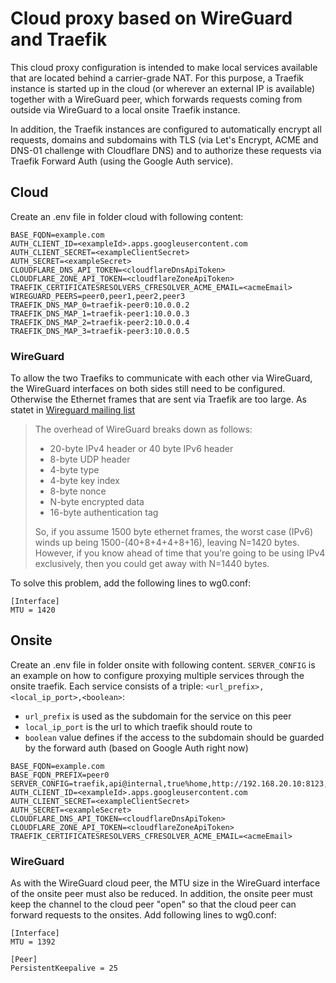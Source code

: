# Cloud proxy based on WireGuard and Traefik

This cloud proxy configuration is intended to make local services available that are located behind a carrier-grade NAT. For this purpose, a Traefik instance is started up in the cloud (or wherever an external IP is available) together with a WireGuard peer, which forwards requests coming from outside via WireGuard to a local onsite Traefik instance.

In addition, the Traefik instances are configured to automatically encrypt all requests, domains and subdomains with TLS (via Let's Encrypt, ACME and DNS-01 challenge with Cloudflare DNS) and to authorize these requests via Traefik Forward Auth (using the Google Auth service).

## Cloud

Create an .env file in folder cloud with following content:

```
BASE_FQDN=example.com
AUTH_CLIENT_ID=<exampleId>.apps.googleusercontent.com
AUTH_CLIENT_SECRET=<exampleClientSecret>
AUTH_SECRET=<exampleSecret>
CLOUDFLARE_DNS_API_TOKEN=<cloudflareDnsApiToken>
CLOUDFLARE_ZONE_API_TOKEN=<cloudflareZoneApiToken>
TRAEFIK_CERTIFICATESRESOLVERS_CFRESOLVER_ACME_EMAIL=<acmeEmail>
WIREGUARD_PEERS=peer0,peer1,peer2,peer3
TRAEFIK_DNS_MAP_0=traefik-peer0:10.0.0.2
TRAEFIK_DNS_MAP_1=traefik-peer1:10.0.0.3
TRAEFIK_DNS_MAP_2=traefik-peer2:10.0.0.4
TRAEFIK_DNS_MAP_3=traefik-peer3:10.0.0.5
```

### WireGuard

To allow the two Traefiks to communicate with each other via WireGuard, the WireGuard interfaces on both sides still need to be configured. Otherwise the Ethernet frames that are sent via Traefik are too large. As statet in [Wireguard mailing list](https://lists.zx2c4.com/pipermail/wireguard/2017-December/002201.html)

> The overhead of WireGuard breaks down as follows:
>
> - 20-byte IPv4 header or 40 byte IPv6 header
> - 8-byte UDP header
> - 4-byte type
> - 4-byte key index
> - 8-byte nonce
> - N-byte encrypted data
> - 16-byte authentication tag
>
> So, if you assume 1500 byte ethernet frames, the worst case (IPv6)
> winds up being 1500-(40+8+4+4+8+16), leaving N=1420 bytes. However, if
> you know ahead of time that you're going to be using IPv4 exclusively,
> then you could get away with N=1440 bytes.

To solve this problem, add the following lines to wg0.conf:

```
[Interface]
MTU = 1420
```

## Onsite

Create an .env file in folder onsite with following content. `SERVER_CONFIG` is an example on how to configure proxying multiple services through the onsite traefik. Each service consists of a triple: `<url_prefix>,<local_ip_port>,<boolean>`:

- `url_prefix` is used as the subdomain for the service on this peer
- `local_ip_port` is the url to which traefik should route to
- `boolean` value defines if the access to the subdomain should be guarded by the forward auth (based on Google Auth right now)

```
BASE_FQDN=example.com
BASE_FQDN_PREFIX=peer0
SERVER_CONFIG=traefik,api@internal,true%home,http://192.168.20.10:8123,false%printer,http://192.168.10.12,true%proxmox,https://192.168.0.10:8006,true%opnsense,https://192.168.10.1,true%synology,https://192.168.10.11:5551,true%adguard,http://192.168.0.1:3000,true%unifi,https://192.168.10.10:8443,true
AUTH_CLIENT_ID=<exampleId>.apps.googleusercontent.com
AUTH_CLIENT_SECRET=<exampleClientSecret>
AUTH_SECRET=<exampleSecret>
CLOUDFLARE_DNS_API_TOKEN=<cloudflareDnsApiToken>
CLOUDFLARE_ZONE_API_TOKEN=<cloudflareZoneApiToken>
TRAEFIK_CERTIFICATESRESOLVERS_CFRESOLVER_ACME_EMAIL=<acmeEmail>
```

### WireGuard

As with the WireGuard cloud peer, the MTU size in the WireGuard interface of the onsite peer must also be reduced. In addition, the onsite peer must keep the channel to the cloud peer "open" so that the cloud peer can forward requests to the onsites. Add following lines to wg0.conf:

```
[Interface]
MTU = 1392

[Peer]
PersistentKeepalive = 25
```
